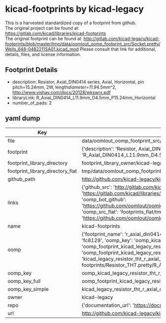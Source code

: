 # kicad-footprints by kicad-legacy  
This is a harvested standardized copy of a footprint from github.  
The original project can be found at:  
https://gitlab.com/kicad/libraries/kicad-footprints  
The original footprint can be found at:
http://gitlab.com/kicad-legacy/kicad-footprints/blob/master/tmp/data/oomlout_oomp_footprint_src/Socket.pretty/Wells_648-0482211SA01.kicad_mod
Please consult that link for additional, details, files, and license information.  
## Footprint Details
* description: Resistor, Axial_DIN0414 series, Axial, Horizontal, pin pitch=15.24mm, 2W, length*diameter=11.9*4.5mm^2, http://www.vishay.com/docs/20128/wkxwrx.pdf  
* libraryLink: R_Axial_DIN0414_L11.9mm_D4.5mm_P15.24mm_Horizontal  
* number_of_pads: 2  
## yaml dump  
| Key | Value |  
| --- | --- |  
| file | data/oomlout_oomp_footprint_src/kicad-footprints/Resistor_THT.pretty/R_Axial_DIN0414_L11.9mm_D4.5mm_P15.24mm_Horizontal.kicad_mod |  
| footprint | {'description': 'Resistor, Axial_DIN0414 series, Axial, Horizontal, pin pitch=15.24mm, 2W, length*diameter=11.9*4.5mm^2, http://www.vishay.com/docs/20128/wkxwrx.pdf', 'libraryLink': 'R_Axial_DIN0414_L11.9mm_D4.5mm_P15.24mm_Horizontal', 'number_of_pads': 2} |  
| footprint_library_directory | footprint_library_owner/kicad-legacy_kicad-footprints |  
| footprint_library_directory_flat | tmp/data/oomlout_oomp_footprint_src/footprints_flat/kicad_legacy_resistor_tht_r_axial_din0414_l11_9mm_d4_5mm_p15_24mm_horizontal/working |  
| github_path | http://github.com/kicad-legacy/kicad-footprints/blob/master/tmp/data/oomlout_oomp_footprint_src/Resistor_THT.pretty/R_Axial_DIN0414_L11.9mm_D4.5mm_P15.24mm_Horizontal.kicad_mod |  
| links | {'github_src': 'http://gitlab.com/kicad-legacy/kicad-footprints/blob/master/tmp/data/oomlout_oomp_footprint_src/Socket.pretty/Wells_648-0482211SA01.kicad_mod', 'github_src_repo': 'https://gitlab.com/kicad/libraries/kicad-footprints', 'oomp_bot': 'tmp/data/oomlout_oomp_footprint_src/footprints/kicad_legacy_resistor_tht_r_axial_din0414_l11_9mm_d4_5mm_p15_24mm_horizontal/working', 'oomp_bot_github': 'https://github.com/oomlout/oomlout_oomp_footprint_bot/tree/main/tmp/data/oomlout_oomp_footprint_src/footprints/kicad_legacy_resistor_tht_r_axial_din0414_l11_9mm_d4_5mm_p15_24mm_horizontal/working', 'oomp_src_flat': 'footprints_flat/tmp/data/oomlout_oomp_footprint_src/footprints_flat/kicad_legacy_resistor_tht_r_axial_din0414_l11_9mm_d4_5mm_p15_24mm_horizontal/working', 'oomp_src_flat_github': 'https://github.com/oomlout/oomlout_oomp_footprint_src/tree/main/tmp/data/oomlout_oomp_footprint_src/footprints_flat/kicad_legacy_resistor_tht_r_axial_din0414_l11_9mm_d4_5mm_p15_24mm_horizontal/working'} |  
| name | kicad-footprints |  
| oomp | {'footprint_name': 'r_axial_din0414_l11_9mm_d4_5mm_p15_24mm_horizontal', 'library_name': 'resistor_tht', 'md5': 'fc81298a14f3760c5fe0d0238b7cdfbb', 'md5_10': 'fc81298a14', 'md5_5': 'fc812', 'md5_6': 'fc8129', 'oomp_key': 'oomp_kicad_legacy_resistor_tht_r_axial_din0414_l11_9mm_d4_5mm_p15_24mm_horizontal', 'oomp_key_extra': 'oomp_footprint_kicad_legacy_resistor_tht_r_axial_din0414_l11_9mm_d4_5mm_p15_24mm_horizontal', 'oomp_key_full': 'oomp_footprint_kicad_legacy_resistor_tht_r_axial_din0414_l11_9mm_d4_5mm_p15_24mm_horizontal_fc8129', 'oomp_key_simple': 'kicad_legacy_resistor_tht_r_axial_din0414_l11_9mm_d4_5mm_p15_24mm_horizontal', 'original_filename': 'data/oomlout_oomp_footprint_src/kicad-footprints/Resistor_THT.pretty/R_Axial_DIN0414_L11.9mm_D4.5mm_P15.24mm_Horizontal.kicad_mod', 'owner_name': 'kicad_legacy'} |  
| oomp_key | oomp_kicad_legacy_resistor_tht_r_axial_din0414_l11_9mm_d4_5mm_p15_24mm_horizontal |  
| oomp_key_full | oomp_footprint_kicad_legacy_resistor_tht_r_axial_din0414_l11_9mm_d4_5mm_p15_24mm_horizontal |  
| oomp_key_simple | kicad_legacy_resistor_tht_r_axial_din0414_l11_9mm_d4_5mm_p15_24mm_horizontal |  
| owner | kicad-legacy |  
| repo | {'documentation_url': 'https://docs.github.com/rest/repos/repos#get-a-repository', 'message': 'Not Found'} |  
| url | http://github.com/kicad-legacy/kicad-footprints |  

